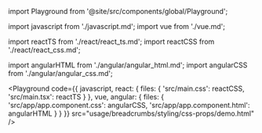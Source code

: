 import Playground from '@site/src/components/global/Playground';

import javascript from './javascript.md';
import vue from './vue.md';

import reactTS from './react/react_ts.md';
import reactCSS from './react/react_css.md';

import angularHTML from './angular/angular_html.md';
import angularCSS from './angular/angular_css.md';

<Playground
  code={{
    javascript,
    react: {
      files: {
        'src/main.css': reactCSS,
        'src/main.tsx': reactTS
      }
    },
    vue,
    angular: {
      files: {
        'src/app/app.component.css': angularCSS,
        'src/app/app.component.html': angularHTML
      }
    }
  }}
  src="usage/breadcrumbs/styling/css-props/demo.html"
/>